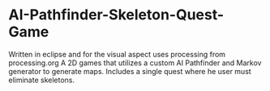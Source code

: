 # AI-Pathfinder-Skeleton-Quest-Game
Written in eclipse and for the visual aspect uses processing from processing.org
A 2D games that utilizes a custom AI Pathfinder and Markov generator to generate maps. Includes a single quest where he user must eliminate skeletons.
